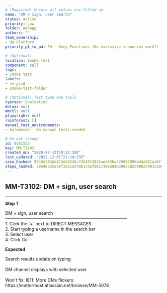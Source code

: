 ```yaml
---
# (Required) Ensure all values are filled up
name: "DM + sign, user search"
status: Active
priority: Low
folder: WebApp
authors: ""
team_ownership: 
- QA Platform
priority_p1_to_p4: P3 - Deep Functions (Do extensive scenarios work?)

# (Optional)
location: Smoke Test
component: null
tags: 
- Smoke test
labels: 
- se-prod
- smoke-test-folder

# (Optional) Test type and tools
cypress: Evaluating
detox: null
mmctl: null
playwright: null
rainforest: []
manual_test_environments: 
- Automated - No manual tests needed

# Do not change
id: 6181533
key: MM-T3102
created_on: "2020-07-13T19:12:30Z"
last_updated: "2022-12-01T21:14:33Z"
case_hashed: 5943e783ab813db5236c74245f2031ae383be776907996bd4a021ea6f112b88ed1513e57713df130432e8224dce0207e
steps_hashed: 38448325eb6f2e1ca570b1c6af6617390b848398abd2d9982d493510c07d69ac06ed0dbbc730bf40bda084d866f7fba4
---
```


<!-- (Auto-generated) Based on frontmatter's "key" and "name" -->

## MM-T3102: DM + sign, user search

---

**Step 1**

DM + sign, user search\
————————————————————————————\
1\. Click the \`+\` next to DIRECT MESSAGES\
2\. Start typing a username in the search bar\
3\. Select user\
4\. Click Go

**Expected**

Search results update on typing\
\
DM channel displays with selected user\
\
Won't fix: IE11: More DMs flickers: https\://mattermost.atlassian.net/browse/MM-5078
